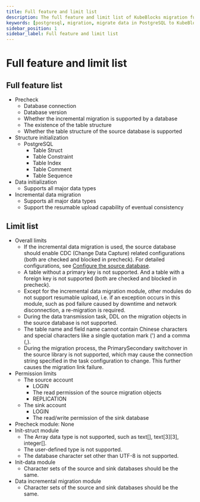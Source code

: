 ```yaml
---
title: Full feature and limit list
description: The full feature and limit list of KubeBlocks migration function for PostgreSQL
keywords: [postgresql, migration, migrate data in PostgreSQL to KubeBlocks, full feature, limit]
sidebar_position: 1
sidebar_label: Full feature and limit list
---
```


# Full feature and limit list

## Full feature list

* Precheck
  * Database connection
  * Database version
  * Whether the incremental migration is supported by a database
  * The existence of the table structure
  * Whether the table structure of the source database is supported
* Structure initialization
  * PostgreSQL
    * Table Struct
    * Table Constraint
    * Table Index
    * Table Comment
    * Table Sequence
* Data initialization
  * Supports all major data types
* Incremental data migration
  * Supports all major data types
  * Support the resumable upload capability of eventual consistency

## Limit list

* Overall limits
  * If the incremental data migration is used, the source database should enable CDC (Change Data Capture) related configurations (both are checked and blocked in precheck). For detailed configurations, see [Configure the source database](#configure-the-source-database).
  * A table without a primary key is not supported. And a table with a foreign key is not supported (both are checked and blocked in precheck).
  * Except for the incremental data migration module, other modules do not support resumable upload, i.e. if an exception occurs in this module, such as pod failure caused by downtime and network disconnection, a re-migration is required.
  * During the data transmission task, DDL on the migration objects in the source database is not supported.
  * The table name and field name cannot contain Chinese characters and special characters like a single quotation mark (') and a comma (,).
  * During the migration process, the PrimarySecondary switchover in the source library is not supported, which may cause the connection string specified in the task configuration to change. This further causes the migration link failure.
* Permission limits
  * The source account
    * LOGIN
    * The read permission of the source migration objects
    * REPLICATION
  * The sink account
    * LOGIN
    * The read/write permission of the sink database
* Precheck module: None
* Init-struct module
  * The Array data type is not supported, such as text[], text[3][3], integer[].
  * The user-defined type is not supported.
  * The database character set other than UTF-8 is not supported.
* Init-data module
  * Character sets of the source and sink databases should be the same.
* Data incremental migration module
  * Character sets of the source and sink databases should be the same.
